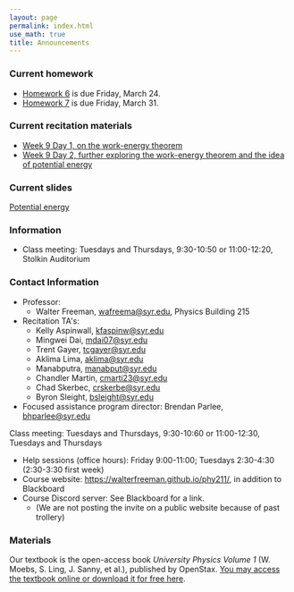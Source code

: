 ```yaml
---
layout: page 
permalink: index.html
use_math: true
title: Announcements
---
```


### Current homework 

* <a href="hw/hw6/hw6.pdf">Homework 6</a> is due Friday, March 24.
* <a href="hw/hw7/hw7.pdf">Homework 7</a> is due Friday, March 31.

### Current recitation materials

* <a href="recitation/week9/recitation-work-energy.pdf">Week 9 Day 1, on the work-energy theorem</a>
* <a href="recitation/week9/recitation-potential-energy.pdf">Week 9 Day 2, further exploring the work-energy theorem and the idea of potential energy</a>
 

### Current slides

<a href="slides/lecture-potential-energy/lecture-potential-energy.pdf">Potential energy</a>

### Information
- Class meeting: Tuesdays and Thursdays, 9:30-10:50 or 11:00-12:20, Stolkin Auditorium 

 <a id="contact"></a>

### Contact Information

-   Professor:
    - Walter Freeman, <wafreema@syr.edu>, Physics Building 215
-   Recitation TA's:
    * Kelly Aspinwall, <kfaspinw@syr.edu>
    * Mingwei Dai, <mdai07@syr.edu>
    * Trent Gayer, <tcgayer@syr.edu>
    * Aklima Lima, <aklima@syr.edu>
    * Manabputra, <manabput@syr.edu>
    * Chandler Martin, <cmarti23@syr.edu>
    * Chad Skerbec, <crskerbe@syr.edu>
    * Byron Sleight, <bsleight@syr.edu>
- Focused assistance program director: Brendan Parlee, <bhparlee@syr.edu>

Class meeting: Tuesdays and Thursdays, 9:30-10:60 or 11:00-12:30, Tuesdays and Thursdays
-   Help sessions (office hours): Friday 9:00-11:00; Tuesdays 2:30-4:30 (2:30-3:30 first week)
-   Course website: <https://walterfreeman.github.io/phy211/>, in addition to Blackboard
-   Course Discord server: See Blackboard for a link.
    * (We are not posting the invite on a public website because of past trollery)


### Materials

Our textbook is the open-access book *University Physics Volume 1* (W. Moebs, S. Ling, J. Sanny, et al.), published by OpenStax. <a href="https://openstax.org/details/books/university-physics-volume-1">You may access the textbook online or download it for free here</a>. 


